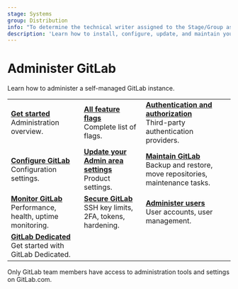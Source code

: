 ```yaml
---
stage: Systems
group: Distribution
info: "To determine the technical writer assigned to the Stage/Group associated with this page, see https://handbook.gitlab.com/handbook/product/ux/technical-writing/#assignments"
description: 'Learn how to install, configure, update, and maintain your GitLab instance.'
---
```


# Administer GitLab

Learn how to administer a self-managed GitLab instance.

| | | |
|--|--|--|
| [**Get started**](../administration/get_started.md)<br>Administration overview. | [**All feature flags**](../user/feature_flags.md)<br>Complete list of flags. | [**Authentication and authorization**](../administration/auth/index.md)<br>Third-party authentication providers. |
| [**Configure GitLab**](../administration/configure.md)<br>Configuration settings. | [**Update your Admin area settings**](../administration/settings/index.md)<br>Product settings. | [**Maintain GitLab**](../administration/operations/index.md)<br>Backup and restore, move repositories, maintenance tasks. |
| [**Monitor GitLab**](../administration/monitoring/index.md)<br>Performance, health, uptime monitoring. | [**Secure GitLab**](../security/index.md)<br>SSH key limits, 2FA, tokens, hardening. | [**Administer users**](../administration/administer_users.md)<br>User accounts, user management. |
| [**GitLab Dedicated**](../administration/dedicated/index.md)<br>Get started with GitLab Dedicated. | | |

Only GitLab team members have access to administration tools and settings on GitLab.com.
